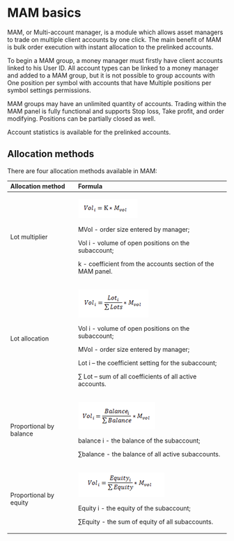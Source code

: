 # MAM basics

MAM, or Multi-account manager, is a module which allows asset managers to trade on multiple client accounts by one click. The main benefit of MAM is bulk order execution with instant allocation to the prelinked accounts.

To begin a MAM group, a money manager must firstly have client accounts linked to his User ID. All account types can be linked to a money manager and added to a MAM group, but it is not possible to group accounts with One position per symbol with accounts that have Multiple positions per symbol settings permissions.

MAM groups may have an unlimited quantity of accounts. Trading within the MAM panel is fully functional and supports Stop loss, Take profit, and order modifying. Positions can be partially closed as well.

Account statistics is available for the prelinked accounts.

## Allocation methods

There are four allocation methods available in MAM:

<table>
  <thead>
    <tr>
      <th style="text-align:left">Allocation method</th>
      <th style="text-align:left">Formula</th>
    </tr>
  </thead>
  <tbody>
    <tr>
      <td style="text-align:left">Lot multiplier</td>
      <td style="text-align:left">
        <p>
          <img src="../../../.gitbook/assets/1 (88).png" alt/>
        </p>
        <p>MVol - order size entered by manager;</p>
        <p>Vol i - volume of open positions on the subaccount;</p>
        <p>k - coefficient from the accounts section of the MAM panel.</p>
      </td>
    </tr>
    <tr>
      <td style="text-align:left">Lot allocation</td>
      <td style="text-align:left">
        <p>
          <img src="../../../.gitbook/assets/2 (73).png" alt/>
        </p>
        <p>Vol i - volume of open positions on the subaccount;</p>
        <p>MVol - order size entered by manager;</p>
        <p>Lot i &#x2013; the coefficient setting for the subaccount;</p>
        <p>&#x2211; Lot &#x2013; sum of all coefficients of all active accounts.</p>
      </td>
    </tr>
    <tr>
      <td style="text-align:left">Proportional by balance</td>
      <td style="text-align:left">
        <p>
          <img src="../../../.gitbook/assets/3 (61).png" alt/>
        </p>
        <p>balance i - the balance of the subaccount;</p>
        <p>&#x2211;balance - the balance of all active subaccounts.</p>
      </td>
    </tr>
    <tr>
      <td style="text-align:left">Proportional by equity</td>
      <td style="text-align:left">
        <p>
          <img src="../../../.gitbook/assets/4 (9).png" alt/>
        </p>
        <p>Equity i - the equity of the subaccount;</p>
        <p>&#x2211;Equity - the sum of equity of all subaccounts.</p>
      </td>
    </tr>
  </tbody>
</table>


